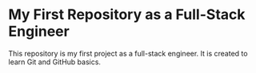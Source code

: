 # My First Repository as a Full-Stack Engineer

This repository is my first project as a full-stack engineer. It is created to learn Git and GitHub basics.

